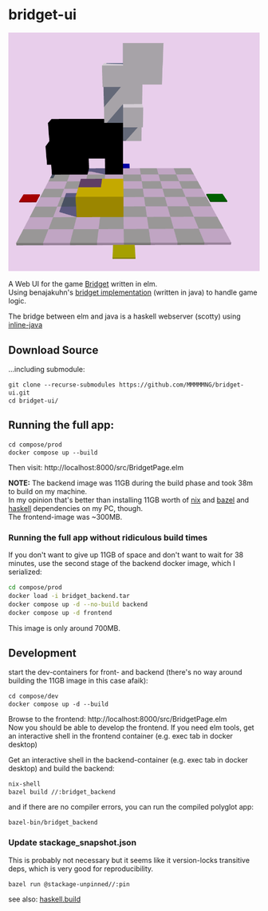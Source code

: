 # bridget-ui

![alt text](image.png)

A  Web UI for the game [Bridget](https://boardgamegeek.com/boardgame/286904/bridget) written in elm.  
Using benajakuhn's [bridget implementation](https://github.com/benajakuhn/wodsBridget) (written in java) to handle game logic.

The bridge between elm and java is a haskell webserver (scotty) using [inline-java](https://github.com/tweag/inline-java)

## Download Source
...including submodule:
```shell
git clone --recurse-submodules https://github.com/MMMMMNG/bridget-ui.git
cd bridget-ui/
```

## Running the full app:
```shell
cd compose/prod
docker compose up --build
```
Then visit: http://localhost:8000/src/BridgetPage.elm  


**NOTE:** The backend image was 11GB during the build phase and took 38m to build on my machine.  
In my opinion that's better than installing 11GB worth of [nix](https://nixos.org/) and [bazel](https://bazel.build/) and [haskell](https://www.haskell.org/) dependencies on my PC, though.  
The frontend-image was ~300MB.

### Running the full app without ridiculous build times
If you don't want to give up 11GB of space and don't want to wait for 38 minutes, use the second stage of the backend docker image, which I serialized:

```bash
cd compose/prod
docker load -i bridget_backend.tar
docker compose up -d --no-build backend
docker compose up -d frontend
```
This image is only around 700MB.

## Development
start the dev-containers for front- and backend (there's no way around building the 11GB image in this case afaik):
```shell
cd compose/dev
docker compose up -d --build
```
Browse to the frontend: http://localhost:8000/src/BridgetPage.elm  
Now you should be able to develop the frontend. If you need elm tools, get an interactive shell in the frontend container (e.g. exec tab in docker desktop) 

Get an interactive shell in the backend-container (e.g. exec tab in docker desktop) and build the backend:
```shell
nix-shell
bazel build //:bridget_backend
```
and if there are no compiler errors, you can run the compiled polyglot app:
```shell
bazel-bin/bridget_backend
```
### Update stackage_snapshot.json
This is probably not necessary but it seems like it version-locks transitive deps, which is very good for reproducibility.
```shell
bazel run @stackage-unpinned//:pin
```
see also: [haskell.build](https://release.api.haskell.build/haskell/cabal#stack_snapshot)